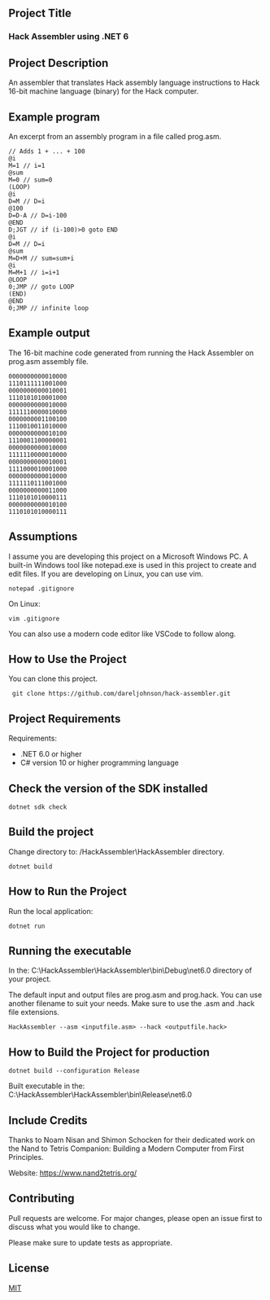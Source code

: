 ## Project Title

### Hack Assembler using .NET 6

## Project Description

An assembler that translates Hack assembly language instructions to Hack 16-bit machine language (binary) for the Hack computer.

## Example program

An excerpt from an assembly program in a file called prog.asm.

```
// Adds 1 + ... + 100
@i
M=1 // i=1
@sum
M=0 // sum=0
(LOOP)
@i
D=M // D=i
@100
D=D-A // D=i-100
@END
D;JGT // if (i-100)>0 goto END
@i
D=M // D=i
@sum
M=D+M // sum=sum+i
@i
M=M+1 // i=i+1
@LOOP
0;JMP // goto LOOP
(END)
@END
0;JMP // infinite loop
```

## Example output

The 16-bit machine code generated from running the Hack Assembler on prog.asm assembly file.

```
0000000000010000
1110111111001000
0000000000010001
1110101010001000
0000000000010000
1111110000010000
0000000001100100
1110010011010000
0000000000010100
1110001100000001
0000000000010000
1111110000010000
0000000000010001
1111000010001000
0000000000010000
1111110111001000
0000000000011000
1110101010000111
0000000000010100
1110101010000111
```


## Assumptions

I assume you are developing this project on a Microsoft Windows PC. A built-in Windows tool like notepad.exe is used in this project to create and edit files. If you are developing on Linux, you can use vim.

```
notepad .gitignore
```

On Linux:

```
vim .gitignore
```

You can also use a modern code editor like VSCode to follow along.

## How to Use the Project

You can clone this project.

```
 git clone https://github.com/dareljohnson/hack-assembler.git
```

## Project Requirements

Requirements:

- .NET 6.0 or higher
- C# version 10 or higher programming language

## Check the version of the SDK installed

```
dotnet sdk check
```

## Build the project

Change directory to: /HackAssembler\HackAssembler directory.

```
dotnet build
```

## How to Run the Project

Run the local application:

```
dotnet run
```

## Running the executable

In the: C:\HackAssembler\HackAssembler\bin\Debug\net6.0 directory of your project.

The default input and output files are prog.asm and prog.hack. You can use another filename to suit your needs. Make sure to use the .asm and .hack file extensions.

```
HackAssembler --asm <inputfile.asm> --hack <outputfile.hack>
```


## How to Build the Project for production


```
dotnet build --configuration Release
```

Built executable in the: C:\HackAssembler\HackAssembler\bin\Release\net6.0


## Include Credits

Thanks to Noam Nisan and Shimon Schocken for their dedicated work on the Nand to Tetris Companion: Building a Modern Computer from First Principles. 

Website: https://www.nand2tetris.org/


## Contributing

Pull requests are welcome. For major changes, please open an issue first
to discuss what you would like to change.

Please make sure to update tests as appropriate.

## License
[MIT](https://choosealicense.com/licenses/mit/)